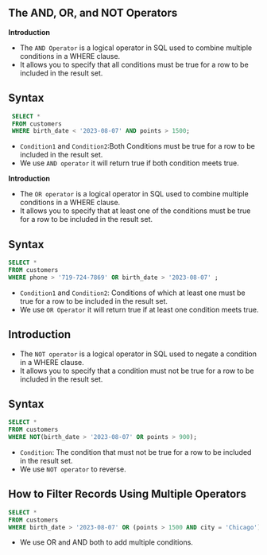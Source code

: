 ## The AND, OR, and NOT Operators 

**Introduction**
- The `AND Operator` is a logical operator in SQL used to combine multiple conditions in a WHERE clause.
- It allows you to specify that all conditions must be true for a row to be included in the result set.

## Syntax

```sql
 SELECT *  
 FROM customers 
 WHERE birth_date < '2023-08-07' AND points > 1500;
 ```
- `Condition1` and `Condition2`:Both Conditions must be true for a row to be included in the result set.
- We use `AND operator` it will return true if both condition meets true.

**Introduction**
- The `OR operator` is a logical operator in SQL used to combine multiple conditions in a WHERE clause.
- It allows you to specify that at least one of the conditions must be true for a row to be included in the result set.

## Syntax

 ```sql
 SELECT *  
 FROM customers 
 WHERE phone > '719-724-7869' OR birth_date > '2023-08-07' ;
```
- `Condition1` and `Condition2`: Conditions of which at least one must be true for a row to be included in the result set.
- We use `OR Operator` it will return true if at least one condition meets true.

## Introduction

- The `NOT operator` is a logical operator in SQL used to negate a condition in a WHERE clause.
-  It allows you to specify that a condition must not be true for a row to be included in the result set.

## Syntax

 ```sql
 SELECT *  
 FROM customers 
 WHERE NOT(birth_date > '2023-08-07' OR points > 900);
 ```
- `Condition`: The condition that must not be true for a row to be included in the result set.
- We use `NOT operator` to reverse.

## How to Filter Records Using Multiple Operators

 ```sql
 SELECT * 
 FROM customers 
 WHERE birth_date > '2023-08-07' OR (points > 1500 AND city = 'Chicago');
 ```
- We use OR and AND both to add multiple conditions.
